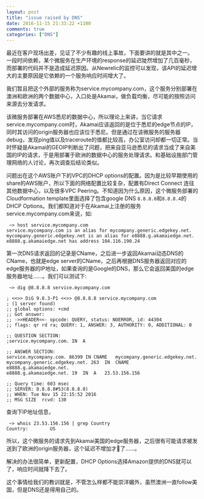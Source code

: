 ```yaml
---
layout: post
title: "issue raised by DNS"
date: 2016-11-15 21:33:22 +1100
comments: true
categories: ["DNS"]
---
```

最近在客户现场出差，见证了不少有趣的线上事故，下面要讲的就是其中之一。
一段时间依赖，某个微服务在生产环境的response的延迟陡然增加了几百毫秒，而部署的代码并不是造成延迟原因。从Newrelic的监控可以发现，该API的延迟增大的主要原因是它依赖的一个服务响应时间增大了。

我们暂且把这个外部的服务称为service.mycompany.com，这个服务分别部署在澳洲和欧洲的两个数据中心，入口处是Akamai，做负载均衡，尽可能的按照访问来源去分发请求。

该微服务部署在AWS悉尼的数据中心，所以理论上来讲，当它请求service.mycompany.com时，Akamai应该返回的是位于悉尼的edge节点的IP，同时其访问的origin服务器也应该位于悉尼。但是通过在该微服务的服务器debug，发现ping值以及traceroute的值都比较高，办公室访问却都一切正常。当时怀疑是Akamai的GEOIP判断出了问题，把来自亚马逊悉尼的请求当成了来自美国的IP的请求，于是用部署于欧洲的数据中心的服务处理请求。和基础设施部门管理网络的人讨论，再次调查后结论类似。

问题出在这个AWS账户下的VPC的DHCP options的配置。因为是比较早期使用的share的AWS账户，所以下面的网络配置比较复杂，配置有Direct Connect 连往其他数据中心，以及很多VPC Peering。不知道因为什么原因，这个微服务部署的Cloudformation template里面选择了包含google DNS `8.8.8.8`和`8.8.8.4`的DHCP Options。我们都知道对于在Akamai上注册的服务service.mycompany.com来说，如:
```
 ~> host service.mycompany.com
service.mycompany.com is an alias for mycompany.generic.edgekey.net.
mycompany.generic.edgekey.net is an alias for e8888.g.akamaiedge.net.
e8888.g.akamaiedge.net has address 104.116.190.24
```
第一次DNS请求返回的记录是CName，之后进一步返回Akamai动态DNS的CName，也就是edge server的CName，之后再根据DNS服务器返回对应的edge服务器的IP地址，如果查询的是Google的DNS，那么它会返回美国的edge服务器地址……。我们可以测试下:

```
 ~> dig @8.8.8.8 service.mycompany.com

; <<>> DiG 9.8.3-P1 <<>> @8.8.8.8 service.mycompany.com
; (1 server found)
;; global options: +cmd
;; Got answer:
;; ->>HEADER<<- opcode: QUERY, status: NOERROR, id: 44304
;; flags: qr rd ra; QUERY: 1, ANSWER: 3, AUTHORITY: 0, ADDITIONAL: 0

;; QUESTION SECTION:
;service.mycompany.com.	IN	A

;; ANSWER SECTION:
service.mycompany.com. 86399 IN	CNAME	mycompany.generic.edgekey.net.
mycompany.generic.edgekey.net. 263	IN	CNAME	e8888.g.akamaiedge.net.
e8888.g.akamaiedge.net.	19	IN	A	23.53.156.156

;; Query time: 603 msec
;; SERVER: 8.8.8.8#53(8.8.8.8)
;; WHEN: Tue Nov 15 22:15:52 2016
;; MSG SIZE  rcvd: 130
```
查询下IP地址信息，
```
 ~> whois 23.53.156.156 | grep Country
Country:        US
```
所以，这个微服务的请求先到Akamai美国的edge服务器，之后很有可能请求被发送到了欧洲的origin服务器，这个延迟不增加才👻了……。

解决的办法很简单，更新配置，DHCP Options选择Amazon提供的DNS就可以了，响应时间就降下去了。

这个事情给我们的教训就是，不管怎么样都不能崇洋媚外，虽然澳洲一直follow美国，但是DNS还是得用自己的。
